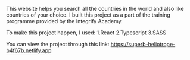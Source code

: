 This website helps you search all the countries in the world and also like countries of your choice. I built this project as a part of the training programme provided by the Integrify Academy.

To make this project happen, I used:
1.React 2.Typescript 3.SASS

You can view the project through this link: https://superb-heliotrope-b4f67b.netlify.app
